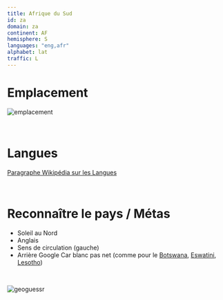 ```yaml
---
title: Afrique du Sud
id: za
domain: za
continent: AF
hemisphere: S
languages: "eng,afr"
alphabet: lat
traffic: L
---
```


# Emplacement

![emplacement](https://upload.wikimedia.org/wikipedia/commons/thumb/6/6e/South_Africa_%28orthographic_projection%29.svg/200px-South_Africa_%28orthographic_projection%29.svg.png)

<br />

# Langues

[Paragraphe Wikipédia sur les Langues](https://fr.wikipedia.org/wiki/Afrique_du_Sud#Langues)

<br />

# Reconnaître le pays / Métas

- Soleil au Nord
- Anglais
- Sens de circulation (gauche)
- Arrière Google Car blanc pas net (comme pour le [Botswana](/flag/bw), [Eswatini](/flag/sz), [Lesotho](/flag/ls))

<br/>

![geoguessr](/images/za_geoguessr.png)
